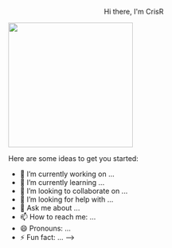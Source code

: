 <div id="header" align="center" style="display: grid; align-items: center; column-gap: 5px;">
  <p>Hi there, I'm CrisR</p>
  <img src="https://media.giphy.com/media/irVmlMu1zlgyBYGyxO/giphy.gif" width="250"/>
  
</div>

Here are some ideas to get you started:

- 🔭 I’m currently working on ...
- 🌱 I’m currently learning ...
- 👯 I’m looking to collaborate on ...
- 🤔 I’m looking for help with ...
- 💬 Ask me about ...
- 📫 How to reach me: ...
- 😄 Pronouns: ...
- ⚡ Fun fact: ...
-->

